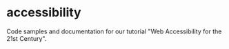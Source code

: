 accessibility
=============

Code samples and documentation for our tutorial "Web Accessibility for the 21st Century".
